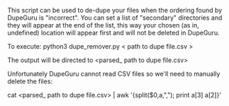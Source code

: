 This script can be used to de-dupe your files when the ordering found by DupeGuru is "incorrect". You can set a list of "secondary" directories and they will appear at the end of the list, this way your chosen (as in, undefined) location will appear first and will not be deleted in DupeGuru.

To execute:
python3 dupe_remover.py < path to dupe file.csv >

The output will be directed to <parsed_ path to dupe file.csv>

Unfortunately DupeGuru cannot read CSV files so we'll need to manually delete the files:

cat <parsed_ path to dupe file.csv> | awk '{split($0,a,","); print a[3] a[2]}'
